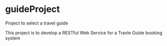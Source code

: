 # guideProject
Project to select a travel guide

This project is to develop a RESTful Web Service for a Travle Guide booking system
